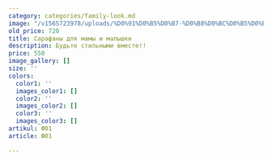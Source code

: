 ```yaml
---
category: categories/family-look.md
image: "/v1565723978/uploads/%D0%91%D0%B5%D0%B7-%D0%B8%D0%BC%D0%B5%D0%BD%D0%B8-6_zfcvi8.jpg"
old_price: 720
title: Сарафаны для мамы и малышки
description: Будьте стильными вместе!!
price: 550
image_gallery: []
size: ''
colors:
  color1: ''
  images_color1: []
  color2: ''
  images_color2: []
  color3: ''
  images_color3: []
artikul: Ф01
article: Ф01

---
```

